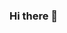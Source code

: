 ### Hi there 👋

<!--
**nijnuenna/nijnuenna** is a ✨ _special_ ✨ repository because its `README.md` (this file) appears on your GitHub profile.


<a href="https://www.instagram.com/knowing_j1n/" target="_blank"><img src="https://img.shields.io/badge/knowing_j1n-011111?style=flat-square&logo=E4405F&logoColor=011111"/></a>


![Anurag's GitHub stats](https://github-readme-stats.vercel.app/api?username=nijnuenna&show_icons=true&theme=radical)


Here are some ideas to get you started:

- 🔭 I’m currently working on ...
- 🌱 I’m currently learning ...
- 👯 I’m looking to collaborate on ...
- 🤔 I’m looking for help with ...
- 💬 Ask me about ...
- 📫 How to reach me: ...
- 😄 Pronouns: ...
- ⚡ Fun fact: ...
-->
